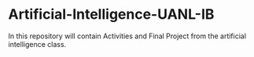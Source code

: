 # Artificial-Intelligence-UANL-IB
In this repository will contain Activities and Final Project from the artificial intelligence class.
